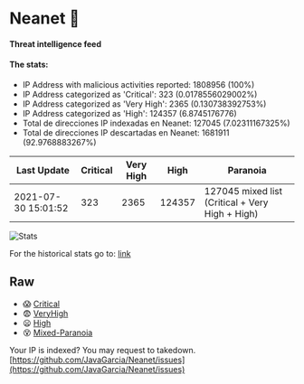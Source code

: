 # Neanet :hocho:
#### Threat intelligence feed
#### The stats:

- IP Address with malicious activities reported: 1808956 (100%)
- IP Address categorized as 'Critical':  323 (0.0178556029002%)
- IP Address categorized as 'Very High':  2365 (0.130738392753%)
- IP Address categorized as 'High':  124357 (6.8745176776)
- Total de direcciones IP indexadas en Neanet:  127045 (7.02311167325%)
- Total de direcciones IP descartadas en Neanet:  1681911 (92.9768883267%)

| Last Update | Critical | Very High | High | Paranoia |
| --- | --- | --- | --- | --- |
| 2021-07-30 15:01:52 | 323 | 2365 | 124357 | 127045 mixed list (Critical + Very High + High)|

![Stats](https://docs.google.com/spreadsheets/d/e/2PACX-1vSnaNMIXVabIpDJjufMlzH7poXnshF3mgd8Is1g9ytUEzVsP5my4Trn8f-xkoLLQ38xpL3HtmUexLo6/pubchart?oid=501124687&format=image)

For the historical stats go to: [link](/stats.csv)
## Raw
- :scream: [Critical](https://raw.githubusercontent.com/JavaGarcia/Neanet/master/blacklists/neanet_critical.txt)
- :fearful: [VeryHigh](https://raw.githubusercontent.com/JavaGarcia/Neanet/master/blacklists/neanet_veryHigh.txtt)
- :frowning: [High](https://raw.githubusercontent.com/JavaGarcia/Neanet/master/blacklists/neanet_high.txt)
- :dizzy_face: [Mixed-Paranoia](https://raw.githubusercontent.com/JavaGarcia/Neanet/master/blacklists/neanet_all.txt)


Your IP is indexed? You may request to takedown. [https://github.com/JavaGarcia/Neanet/issues](https://github.com/JavaGarcia/Neanet/issues)
























































































































































































































































































































































































































































































































































































































































































































































































































































































































































































































































































































































































































































































































































































































































































































































































































































































































































































































































































































































































































































































































































































































































































































































































































































































































































































































































































































































































































































































































































































































































































































































































































































































































































































































































































































































































































































































































































































































































































































































































































































































































































































































































































































































































































































































































































































































































































































































































































































































































































































































































































































































































































































































































































































































































































































































































































































































































































































































































































































































































































































































































































































































































































































































































































































































































































































































































































































































































































































































































































































































































































































































































































































































































































































































































































































































































































































































































































































































































































































































































































































































